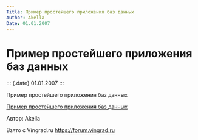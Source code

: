 ```yaml
---
Title: Пример простейшего приложения баз данных
Author: Akella
Date: 01.01.2007
---
```



Пример простейшего приложения баз данных
========================================

::: {.date}
01.01.2007
:::

Пример простейшего приложения баз данных

[Пример простейшего приложения баз данных](11_1.zip)

Автор: Akella

Взято с Vingrad.ru <https://forum.vingrad.ru>

